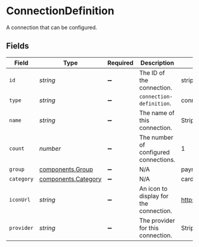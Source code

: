# ConnectionDefinition

A connection that can be configured.


## Fields

| Field                                                      | Type                                                       | Required                                                   | Description                                                | Example                                                    |
| ---------------------------------------------------------- | ---------------------------------------------------------- | ---------------------------------------------------------- | ---------------------------------------------------------- | ---------------------------------------------------------- |
| `id`                                                       | *string*                                                   | :heavy_minus_sign:                                         | The ID of the connection.                                  | stripe-card                                                |
| `type`                                                     | *string*                                                   | :heavy_minus_sign:                                         | `connection-definition`.                                   | connection-definition                                      |
| `name`                                                     | *string*                                                   | :heavy_minus_sign:                                         | The name of this connection.                               | Stripe                                                     |
| `count`                                                    | *number*                                                   | :heavy_minus_sign:                                         | The number of configured connections.                      | 1                                                          |
| `group`                                                    | [components.Group](../../models/components/group.md)       | :heavy_minus_sign:                                         | N/A                                                        | payment-service                                            |
| `category`                                                 | [components.Category](../../models/components/category.md) | :heavy_minus_sign:                                         | N/A                                                        | card                                                       |
| `iconUrl`                                                  | *string*                                                   | :heavy_minus_sign:                                         | An icon to display for the connection.                     | https://cdn.gr4vy.app/stripe.svg                           |
| `provider`                                                 | *string*                                                   | :heavy_minus_sign:                                         | The provider for this connection.                          | Stripe                                                     |